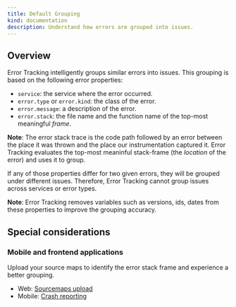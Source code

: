 ```yaml
---
title: Default Grouping
kind: documentation
description: Understand how errors are grouped into issues.
---
```


## Overview

Error Tracking intelligently groups similar errors into issues. This grouping is based on the following error properties:

- `service`: the service where the error occurred.
- `error.type` or `error.kind`: the class of the error.
- `error.message`: a description of the error.
- `error.stack`: the file name and the function name of the top-most meaningful *frame*. 

**Note**: The error stack trace is the code path followed by an error between the place it was thrown and the place our instrumentation captured it. Error Tracking evaluates the top-most meaninful stack-frame (the *location* of the error) and uses it to group.


If any of those properties differ for two given errors, they will be grouped under different issues. Therefore, Error Tracking cannot group issues across services or error types.

**Note**: Error Tracking removes variables such as versions, ids, dates from these properties to improve the grouping accuracy. 

## Special considerations
 
### Mobile and frontend applications

Upload your source maps to identify the error stack frame and experience a better grouping.

- Web: [Sourcemaps upload][1]
- Mobile: [Crash reporting][2] 

[1]: /real_user_monitoring/guide/upload-javascript-source-maps
[2]: /real_user_monitoring/mobile_and_tv_monitoring/setup
